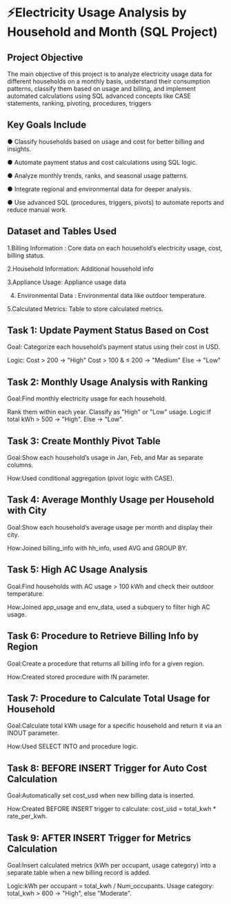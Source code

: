 # ⚡Electricity Usage Analysis by Household and Month (SQL Project)

## Project Objective
The main objective of this project is to analyze electricity usage data for different households on a monthly basis, understand their consumption patterns, classify them based on usage and billing, and implement automated calculations using SQL advanced concepts like CASE statements, ranking, pivoting, procedures, triggers

## Key Goals Include

● Classify households based on usage and cost for better billing and insights.

● Automate payment status and cost calculations using SQL logic.

● Analyze monthly trends, ranks, and seasonal usage patterns.

● Integrate regional and environmental data for deeper analysis.

● Use advanced SQL (procedures, triggers, pivots) to automate reports and reduce manual work.

## Dataset and Tables Used
 
1.Billing Information : Core data on each household’s electricity usage, cost, billing status.

2.Household Information: Additional household info 

3.Appliance Usage: Appliance usage data 

4. Environmental Data : Environmental data like outdoor temperature.

5.Calculated Metrics: Table to store calculated metrics.

## Task 1: Update Payment Status Based on Cost

Goal: Categorize each household’s payment status using their cost in USD.

Logic:
Cost > 200 → "High"
Cost > 100 & ≤ 200 → "Medium"
Else → "Low"

## Task 2: Monthly Usage Analysis with Ranking

Goal:Find monthly electricity usage for each household.

Rank them within each year.
Classify as "High" or "Low" usage.
Logic:If total kWh > 500 → "High".
Else → "Low".

## Task 3: Create Monthly Pivot Table

Goal:Show each household’s usage in Jan, Feb, and Mar as separate columns.

How:Used conditional aggregation (pivot logic with CASE).

## Task 4: Average Monthly Usage per Household with City

Goal:Show each household’s average usage per month and display their city.

How:Joined billing_info with hh_info, used AVG and GROUP BY.

## Task 5: High AC Usage Analysis

Goal:Find households with AC usage > 100 kWh and check their outdoor temperature.

How:Joined app_usage and env_data, used a subquery to filter high AC usage.

## Task 6: Procedure to Retrieve Billing Info by Region

Goal:Create a procedure that returns all billing info for a given region.

How:Created stored procedure with IN parameter.

## Task 7: Procedure to Calculate Total Usage for Household

Goal:Calculate total kWh usage for a specific household and return it via an INOUT parameter.

How:Used SELECT INTO and procedure logic.

## Task 8: BEFORE INSERT Trigger for Auto Cost Calculation

Goal:Automatically set cost_usd when new billing data is inserted.

How:Created BEFORE INSERT trigger to calculate:
cost_usd = total_kwh * rate_per_kwh.

## Task 9: AFTER INSERT Trigger for Metrics Calculation

Goal:Insert calculated metrics (kWh per occupant, usage category) into a separate table when a new billing record is added.

Logic:kWh per occupant = total_kwh / Num_occupants.
Usage category: total_kwh > 600 → "High", else "Moderate".














